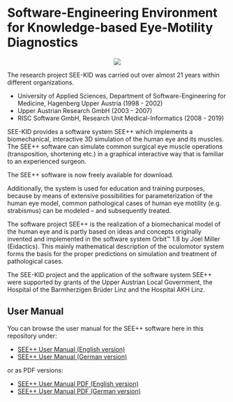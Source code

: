# Software-Engineering Environment for Knowledge-based Eye-Motility Diagnostics
<p align="center">
  <img src="https://strabismus.at/user-manual-html/eng/splash_white.jpg" />
</p>

The research project SEE-KID was carried out over almost 21 years within different organizations.
* University of Applied Sciences, Department of Software-Engineering for Medicine, Hagenberg Upper Austria (1998 - 2002)
* Upper Austrian Research GmbH (2003 - 2007)
* RISC Software GmbH, Research Unit Medical-Informatics (2008 - 2019)

SEE-KID provides a software system SEE++ which implements a biomechanical, interactive 3D simulation of the human eye and its muscles. The SEE++ software can simulate common surgical eye muscle operations (transposition, shortening etc.) in a graphical interactive way that is familiar to an experienced surgeon.

The SEE++ software is now freely available for download.

Additionally, the system is used for education and training purposes, because by means of extensive possibilities for parameterization of the human eye model, common pathological cases of human eye motility (e.g. strabismus) can be modeled – and subsequently treated.

The software project SEE++ is the realization of a biomechanical model of the human eye and is partly based on ideas and concepts originally invented and implemented in the software system Orbit™ 1.8 by Joel Miller (Eidactics). This mainly mathematical description of the oculomotor system forms the basis for the proper predictions on simulation and treatment of pathological cases.

The SEE-KID project and the application of the software system SEE++ were supported by grants of the Upper Austrian Local Government, the Hospital of the Barmherzigen Brüder Linz and the Hospital AKH Linz.

## User Manual
You can browse the user manual for the SEE++ software here in this repository under:
* [SEE++ User Manual (English version)](https://strabismus.at/user-manual-html/eng/index.html)
* [SEE++ User Manual (German version)](https://strabismus.at/user-manual-html/ger/index.html)

or as PDF versions:
* [SEE++ User Manual PDF (English version)](https://strabismus.at/user-manual-pdf/SEEPP_Manual_ENG.pdf)
* [SEE++ User Manual PDF (German version)](https://strabismus.at/user-manual-pdf/SEEPP_Manual_DEU.pdf)
